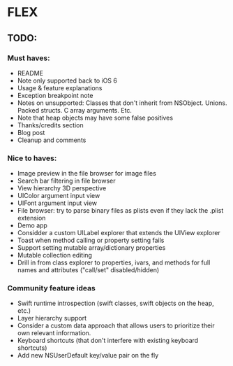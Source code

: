 # FLEX

## TODO:

### Must haves:
- README
 - Note only supported back to iOS 6
 - Usage & feature explanations
 - Exception breakpoint note
 - Notes on unsupported: Classes that don't inherit from NSObject. Unions. Packed structs. C array arguments. Etc.
 - Note that heap objects may have some false positives
 - Thanks/credits section
- Blog post
- Cleanup and comments

### Nice to haves:
- Image preview in the file browser for image files
- Search bar filtering in file browser
- View hierarchy 3D perspective
- UIColor argument input view
- UIFont argument input view
- File browser: try to parse binary files as plists even if they lack the .plist extension
- Demo app
- Considder a custom UILabel explorer that extends the UIView explorer
- Toast when method calling or property setting fails
- Support setting mutable array/dictionary properties
- Mutable collection editing
- Drill in from class explorer to properties, ivars, and methods for full names and attributes ("call/set" disabled/hidden)

### Community feature ideas
- Swift runtime introspection (swift classes, swift objects on the heap, etc.)
- Layer hierarchy support
- Consider a custom data approach that allows users to prioritize their own relevant information.
- Keyboard shortcuts (that don't interfere with existing keyboard shortcuts)
- Add new NSUserDefault key/value pair on the fly
